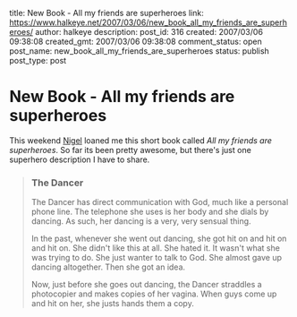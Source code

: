 title: New Book - All my friends are superheroes
link: https://www.halkeye.net/2007/03/06/new_book_all_my_friends_are_superheroes/
author: halkeye
description: 
post_id: 316
created: 2007/03/06 09:38:08
created_gmt: 2007/03/06 09:38:08
comment_status: open
post_name: new_book_all_my_friends_are_superheroes
status: publish
post_type: post

# New Book - All my friends are superheroes

This weekend [Nigel](http://www.flickr.com/photos/spatulus/) loaned me this short book called _All my friends are superheroes_. So far its been pretty awesome, but there's just one superhero description I have to share. 

> ### The Dancer
> 
> The Dancer has direct communication with God, much like a personal phone line. The telephone she uses is her body and she dials by dancing. As such, her dancing is a very, very sensual thing.
> 
> In the past, whenever she went out dancing, she got hit on and hit on and hit on. She didn't like this at all. She hated it. It wasn't what she was trying to do. She just wanter to talk to God. She almost gave up dancing altogether. Then she got an idea.
> 
> Now, just before she goes out dancing, the Dancer straddles a photocopier and makes copies of her vagina. When guys come up and hit on her, she justs hands them a copy.